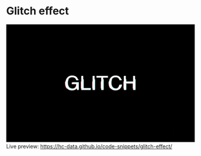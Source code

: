 # Glitch effect
![image](glitch-effect.png)
Live preview: https://hc-data.github.io/code-snippets/glitch-effect/
